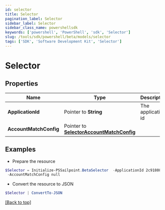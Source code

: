 ```yaml
---
id: selector
title: Selector
pagination_label: Selector
sidebar_label: Selector
sidebar_class_name: powershellsdk
keywords: ['powershell', 'PowerShell', 'sdk', 'Selector'] 
slug: /tools/sdk/powershell/beta/models/selector
tags: ['SDK', 'Software Development Kit', 'Selector']
---
```



# Selector

## Properties

Name | Type | Description | Notes
------------ | ------------- | ------------- | -------------
**ApplicationId** |  Pointer to **String** | The application id | [optional] 
**AccountMatchConfig** |  Pointer to [**SelectorAccountMatchConfig**](selector-account-match-config) |  | [optional] 

## Examples

- Prepare the resource
```powershell
$Selector = Initialize-PSSailpoint.BetaSelector  -ApplicationId 2c91808874ff91550175097daaec161c&quot; `
 -AccountMatchConfig null
```

- Convert the resource to JSON
```powershell
$Selector | ConvertTo-JSON
```


[[Back to top]](#) 

